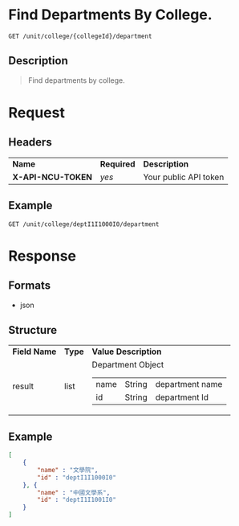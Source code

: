 # Find Departments By College.

```
GET /unit/college/{collegeId}/department
```

## Description
> Find departments by college.

# Request
## Headers
<table>
  <tr>
    <td><b>Name</b></td>
    <td><b>Required</b></td>
    <td><b>Description</b></td>
  </tr>
  <tr>
    <td><b>X-API-NCU-TOKEN</b></td>
    <td><i>yes</i></td>
    <td>Your public API token</td>
  </tr>
</table>

## Example
```
GET /unit/college/deptI1I1000I0/department
```

# Response

## Formats
- json

## Structure
<table>
    <tr>
		<td><b>Field Name</b></td>
		<td><b>Type</b></td>
		<td><b>Value Description</b></td>
	</tr>
    <tr>
        <td>result</td>
        <td>list</td>
        <td>
			Department Object
            <table>
                <tr>
                    <td>name</td>
                    <td>String</td>
                    <td>department name</td>
                </tr>
                <tr>
                    <td>id</td>
                    <td>String</td>
                    <td>department Id</td>
                </tr>
            </table>
        </td>
    </tr>
</table>

## Example
```json
[
	{
		"name" : "文學院",
		"id" : "deptI1I1000I0"
	}, {
		"name" : "中國文學系",
		"id" : "deptI1I1001I0"
	}
]
```